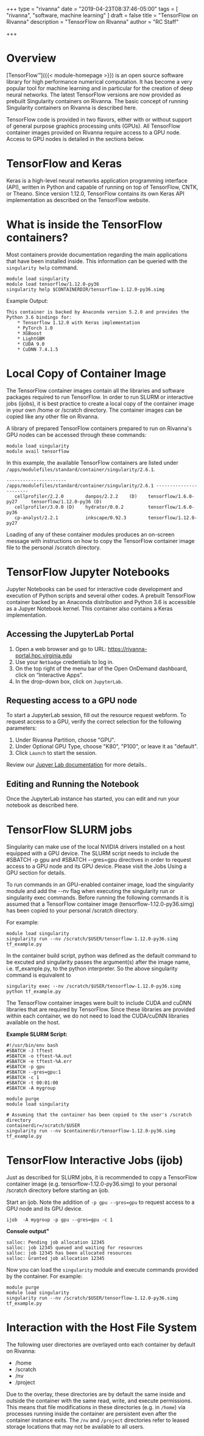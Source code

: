 +++
type = "rivanna"
date = "2019-04-23T08:37:46-05:00"
tags = [
  "rivanna", "software, machine learning"
]
draft = false
title = "TensorFlow on Rivanna"
description = "TensorFlow on Rivanna"
author = "RC Staff"

+++
# Overview
[TensorFlow™]({{< module-homepage >}}) is an open source software library for high performance numerical computation.  It has become a very popular tool for machine learning and in particular for the creation of deep neural networks.  The latest TensorFlow versions are now provided as prebuilt Singularity containers on Rivanna.  The basic concept of running Singularity containers on Rivanna is described here.

TensorFlow code is provided in two flavors, either with or without support of general purpose graphics processing units (GPUs).  All TensorFlow container images provided on Rivanna require access to a GPU node.  Access to GPU nodes is detailed in the sections below.

# TensorFlow and Keras
Keras is a high-level neural networks application programming interface (API), written in Python and capable of running on top of TensorFlow, CNTK, or Theano.  Since version 1.12.0, TensorFlow contains its own Keras API implementation as described on the TensorFlow website.

# What is inside the TensorFlow containers?
Most containers provide documentation regarding the main applications that have been installed inside. This information can be queried with the `singularity help` command.
```
module load singularity
module load tensorflow/1.12.0-py36
singularity help $CONTAINERDIR/tensorflow-1.12.0-py36.simg
```
Example Output:
```
This container is backed by Anaconda version 5.2.0 and provides the Python 3.6 bindings for:
    * Tensorflow 1.12.0 with Keras implementation
    * PyTorch 1.0
    * XGBoost
    * LightGBM
    * CUDA 9.0
    * CuDNN 7.4.1.5
```

# Local Copy of Container Image
The TensorFlow container images contain all the libraries and software packages required to run TensorFlow.  In order to run SLURM or interactive jobs (ijobs), it is best practice to create a local copy of the container image in your own /home or /scratch directory. The container images can be copied like any other file on Rivanna.

A library of prepared TensorFlow containers prepared to run on Rivanna's GPU nodes can be accessed through these commands:
```
module load singularity
module avail tensorflow
```
In this example, the available TensorFlow containers are listed under `/apps/modulefiles/standard/container/singularity/2.6.1`.
```
---------------------- /apps/modulefiles/standard/container/singularity/2.6.1 -----------------------
   cellprofiler/2.2.0        danpos/2.2.2    (D)    tensorflow/1.6.0-py27     tensorflow/1.12.0-py36 (D)
   cellprofiler/3.0.0 (D)    hydrator/0.0.2         tensorflow/1.6.0-py36
   cp-analyst/2.2.1          inkscape/0.92.3        tensorflow/1.12.0-py27
```
Loading of any of these container modules produces an on-screen message with instructions on how to copy the TensorFlow container image file to the personal /scratch directory.  

# TensorFlow Jupyter Notebooks
Jupyter Notebooks can be used for interactive code development and execution of Python scripts and several other codes.  A prebuilt TensorFlow container backed by an Anaconda distribution and Python 3.6 is accessible as a Jupyer Notebook kernel.  This container also contains a Keras implementation.

## Accessing the JupyterLab Portal

1. Open a web browser and go to URL:  https://rivanna-portal.hpc.virginia.edu
2. Use your `Netbadge` credentials to log in.
3. On the top right of the menu bar of the Open OnDemand dashboard, click on “Interactive Apps”.
4. In the drop-down box, click on `JupyterLab`.

## Requesting access to a GPU node

To start a JupyterLab session, fill out the resource request webform.  To request access to a GPU, verify the correct selection for the following parameters:

1. Under Rivanna Partition, choose "GPU".
2. Under Optional GPU Type, choose "K80", "P100", or leave it as "default".
3. Click `Launch` to start the session.

Review our [Jupyer Lab documentation](/resource/rivanna/software/jupterlab) for more details..

## Editing and Running the Notebook

Once the JupyterLab instance has started, you can edit and run your notebook as described here.

# TensorFlow SLURM jobs
Singularity can make use of the local NVIDIA drivers installed on a host equipped with a GPU device.  The SLURM script needs to include the #SBATCH -p gpu and #SBATCH --gres=gpu directives in order to request access to a GPU node and its GPU device.  Please visit the Jobs Using a GPU section for details.

To run commands in an GPU-enabled container image, load the singularity module and add the --nv flag when executing the singularity run or singularity exec commands.  Before running the following commands it is assumed that a TensorFlow container image (tensorflow-1.12.0-py36.simg) has been copied to your personal /scratch directory.

For example:
```
module load singularity
singularity run --nv /scratch/$USER/tensorflow-1.12.0-py36.simg tf_example.py
```
In the container build script, python was defined as the default command to be excuted and singularity passes the argument(s) after the image name, i.e. tf_example.py, to the python interpreter. So the above singularity command is equivalent to
```
singularity exec --nv /scratch/$USER/tensorflow-1.12.0-py36.simg python tf_example.py
```
The TensorFlow container images were built to include CUDA and cuDNN libraries that are required by TensorFlow.  Since these libraries are provided within each container, we do not need to load the CUDA/cuDNN libraries available on the host.

**Example SLURM Script:**
```
#!/usr/bin/env bash
#SBATCH -J tftest
#SBATCH -o tftest-%A.out
#SBATCH -e tftest-%A.err
#SBATCH -p gpu
#SBATCH --gres=gpu:1
#SBATCH -c 1
#SBATCH -t 00:01:00
#SBATCH -A mygroup

module purge
module load singularity

# Assuming that the container has been copied to the user's /scratch directory
containerdir=/scratch/$USER
singularity run --nv $containerdir/tensorflow-1.12.0-py36.simg tf_example.py
```

# TensorFlow Interactive Jobs (ijob)
Just as described for SLURM jobs, it is recommended to copy a TensorFlow container image (e.g. tensorflow-1.12.0-py36.simg) to your personal /scratch directory before starting an ijob.

Start an ijob.  Note the addition of `-p gpu --gres=gpu` to request access to a GPU node and its GPU device.
```
ijob  -A mygroup -p gpu --gres=gpu -c 1
```
**Console output"**
```
salloc: Pending job allocation 12345
salloc: job 12345 queued and waiting for resources
salloc: job 12345 has been allocated resources
salloc: Granted job allocation 12345
```
Now you can load the `singularity` module and execute commands provided by the container. For example:
```
module purge
module load singularity
singularity run --nv /scratch/$USER/tensorflow-1.12.0-py36.simg tf_example.py
```

# Interaction with the Host File System
The following user directories are overlayed onto each container by default on Rivanna:

* /home
* /scratch
* /nv
* /project

Due to the overlay, these directories are by default the same inside and outside the container with the same read, write, and execute permissions.  This means that file modifications in these directories (e.g. in `/home`) via processes running inside the container are persistent even after the container instance exits.  The `/nv` and `/project` directories refer to leased storage locations that may not be available to all users.
